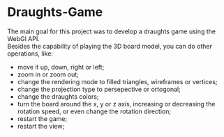 # Draughts-Game

The main goal for this project was to develop a draughts game using the WebGl API.  
Besides the capability of playing the 3D board model, you can do other operations, like:

- move it up, down, right or left;
- zoom in or zoom out;
- change the rendering mode to filled triangles, wireframes or vertices;
- change the projection type to persepective or ortogonal; 
- change the draughts colors;
- turn the board around the x, y or z axis, increasing or decreasing the rotation speed, or even change the rotation direction;
- restart the game;
- restart the view;
